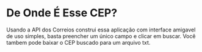 # De Onde É Esse CEP?
Usando a API dos Correios construi essa aplicação com interface amigavel de uso simples, basta preencher um único campo e clicar em buscar.
Você tambem pode baixar o CEP buscado para um arquivo txt.
